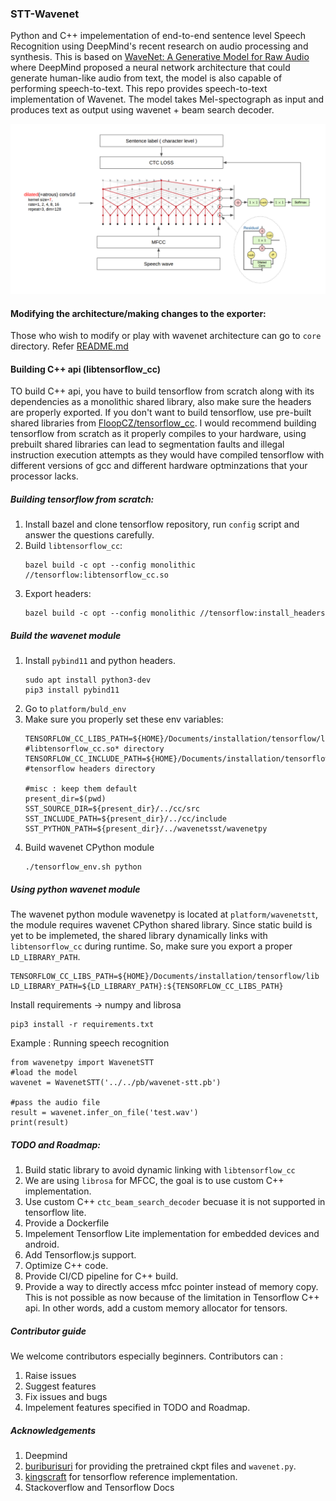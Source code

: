 ### STT-Wavenet
Python and C++ impelementation of end-to-end sentence level Speech Recognition using DeepMind's recent research on audio processing and synthesis. This is based on [WaveNet: A Generative Model for Raw Audio](https://arxiv.org/pdf/1609.03499.pdf) where DeepMind proposed a neural network architecture that could generate human-like audio from text, the model is also capable of performing speech-to-text. This repo provides speech-to-text implementation of Wavenet. The model takes Mel-spectograph as input and produces text as output using wavenet + beam search decoder.

![Wavenet STT](./images/architecture.png)

#### Modifying the architecture/making changes to the exporter:
Those who wish to modify or play with wavenet architecture can go to `core` directory.
Refer [README.md](./core/README.md)

#### Building C++ api (libtensorflow_cc)
TO build C++ api, you have to build tensorflow from scratch along with its dependencies as a monolithic shared library, also make sure the headers are properly exported. If you don't want to build tensorflow, use pre-built shared libraries from [FloopCZ/tensorflow_cc](https://github.com/FloopCZ/tensorflow_cc). I would recommend building tensorflow from scratch as it properly compiles to your hardware, using prebuilt shared libraries can lead to segmentation faults and illegal instruction execution attempts as they would have compiled tensorflow with different versions of gcc and different hardware optminzations that your processor lacks.

##### Building tensorflow from scratch:
1. Install bazel and clone tensorflow repository, run `config` script and answer the questions carefully.
2. Build `libtensorflow_cc`:
    ```
    bazel build -c opt --config monolithic //tensorflow:libtensorflow_cc.so
    ```
3. Export headers:
    ```
    bazel build -c opt --config monolithic //tensorflow:install_headers
    ```
##### Build the wavenet module
1. Install `pybind11` and python headers.
    ```
    sudo apt install python3-dev
    pip3 install pybind11
    ```
2. Go to `platform/buld_env`
3. Make sure you properly set these env variables:
    ```shell
    TENSORFLOW_CC_LIBS_PATH=${HOME}/Documents/installation/tensorflow/lib        #libtensorflow_cc.so* directory
    TENSORFLOW_CC_INCLUDE_PATH=${HOME}/Documents/installation/tensorflow/include #tensorflow headers directory

    #misc : keep them default
    present_dir=$(pwd)
    SST_SOURCE_DIR=${present_dir}/../cc/src 
    SST_INCLUDE_PATH=${present_dir}/../cc/include
    SST_PYTHON_PATH=${present_dir}/../wavenetsst/wavenetpy
    ```
4. Build wavenet CPython module
    ```
    ./tensorflow_env.sh python
    ```


##### Using python wavenet module 
The wavenet python module wavenetpy is located at `platform/wavenetstt`, the module requires wavenet CPython shared library. Since static build is yet to be implemeted, the shared library dynamically links with `libtensorflow_cc` during runtime. So, make sure you export a proper `LD_LIBRARY_PATH`.

```shell
TENSORFLOW_CC_LIBS_PATH=${HOME}/Documents/installation/tensorflow/lib
LD_LIBRARY_PATH=${LD_LIBRARY_PATH}:${TENSORFLOW_CC_LIBS_PATH}
```

Install requirements -> numpy and librosa
```
pip3 install -r requirements.txt
```

Example : Running speech recognition
```python3
from wavenetpy import WavenetSTT
#load the model
wavenet = WavenetSTT('../../pb/wavenet-stt.pb')

#pass the audio file
result = wavenet.infer_on_file('test.wav')
print(result)
```

##### TODO and Roadmap:
1. Build static library to avoid dynamic linking with `libtensorflow_cc`
2. We are using `librosa` for MFCC, the goal is to use custom C++ implementation.
3. Use custom C++ `ctc_beam_search_decoder` becuase it is not supported in tensorflow lite.
4. Provide a Dockerfile
5. Impelement Tensorflow Lite implementation for embedded devices and android.
6. Add Tensorflow.js support.
7. Optimize C++ code.
8. Provide CI/CD pipeline for C++ build. 
9. Provide a way to directly access mfcc pointer instead of memory copy. This is not possible as now because of the limitation in Tensorflow C++ api. In other words, add a custom memory allocator for tensors.

##### Contributor guide
We welcome contributors especially beginners. Contributors can :
1. Raise issues
2. Suggest features
3. Fix issues and bugs
4. Impelement features specified in TODO and Roadmap.

##### Acknowledgements
1. Deepmind
2. [buriburisuri](https://github.com/buriburisuri/speech-to-text-wavenet) for providing the pretrained ckpt files and `wavenet.py`.
3. [kingscraft](https://github.com/kingstarcraft/speech-to-text-wavenet2) for tensorflow reference implementation.
3. Stackoverflow and Tensorflow Docs
